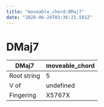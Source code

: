 ```yaml
---
title: "moveable_chord:DMaj7"
date: "2020-06-24T03:36:21.501Z"
---
```


# DMaj7
DMaj7 | moveable_chord
--- | ---
Root string | 5
V of | undefined
Fingering | X5767X
